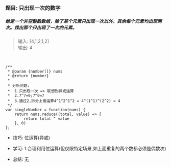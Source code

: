 
### 题目: 只出现一次的数字  
##### 给定一个非空整数数组，除了某个元素只出现一次以外，其余每个元素均出现两次。找出那个只出现了一次的元素。

> 输入: [4,1,2,1,2]  
> 输出: 4

&nbsp;

```
/**
 * @param {number[]} nums
 * @return {number}
 * 
 * 分析问题: 
 *  1.只出现一次 => 联想到异或运算
 *  2.7^7=0;7^0=7
 *  3.通过2,拆分上面运算4^1^2^1^2 = 4^(1^1)^(2^2) = 4
 */
var singleNumber = function(nums) {
    return nums.reduce((total, value) => {
        return total ^ value
    }, 0)
};
```

* 技巧: 位运算(异或)

* 学习:
1.合理利用位运算(但仅限特定场景,如上面重复的两个数都必须是偶数次)

* 总结: 无
